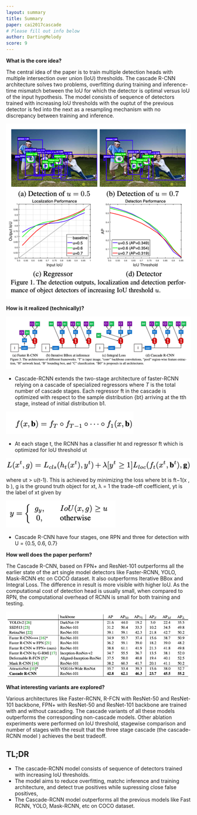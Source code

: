 ```yaml
---
layout: summary
title: Summary
paper: cai2017cascade
# Please fill out info below
author: DartingMelody
score: 9
---
```


**What is the core idea?**

The central idea of the paper is to train multiple detection heads with multiple intersection over union (IoU) thresholds. The cascade R-CNN architecture solves two problems, overfitting during training and inference-time mismatch between the IoU for which the detector is optimal versus IoU of the input hypothesis. The model consists of sequence of detectors trained with increasing IoU thresholds with the ouptut of the previous detector is fed into the next as a resampling mechanism with no discrepancy between training and inference.

![Problem example](./cai2017cascade_1a.png)

**How is it realized (technically)?**

![Architecture](./cai2017cascade_1b.png)

* Cascade-RCNN extends the two-stage architecture of faster-RCNN relying on a cascade of specialized regressors where _T_ is the total number of cascade stages. Each regressor ft in the cascade is optimized with respect to the sample distribution {bt} arriving at the tth stage, instead of initial distribution b1. 

![Regressor equation](./cai2017cascade_1c.png)

* At each stage t, the RCNN has a classifier ht and regressor ft which is optimized for IoU threshold ut

![Detector loss equation](./cai2017cascade_1d.png)

where ut > u(t-1). This is achieved by minimizing the loss where bt is  ft−1(x , b ), g is the ground truth object for xt, λ = 1 the trade-off coefficient,  yt is the label of xt given by

![Output equation](./cai2017cascade_1e.png)

* Cascade R-CNN have four stages, one RPN and three for detection with U = {0.5, 0.6, 0.7}

**How well does the paper perform?**

The Cascade R-CNN, based on FPN+ and ResNet-101 outperforms all the earlier state of the art single model detectors like Faster-RCNN, YOLO, Mask-RCNN etc on COCO dataset. It also outperforms Iterative BBox and Integral Loss. The difference in result is more visible with higher IoU. As the computational cost of detection head is usually small, when compared to RPN, the computational overhead of RCNN is small for both training and testing. 

![Results](./cai2017cascade_1f.png)

**What interesting variants are explored?**

Various architectures like Faster-RCNN, R-FCN with ResNet-50 and ResNet-101 backbone, FPN+ with ResNet-50 and ResNet-101 backbone are trained with and without cascading. The cascade variants of all these models outperforms the corresponding non-cascade models. Other ablation experiments were performed on IoU threshold, stagewise comparison and number of stages with the result that the three stage cascade (the cascade-RCNN model ) achieves the best tradeoff. 


## TL;DR
* The cascade-RCNN model consists of sequence of detectors trained with increasing IoU thresholds. 
* The model aims to reduce overfitting, matchc inference and training architecture, and detect true positives while supressing close false positives,
* The Cascade-RCNN model outperforms all the previous models like Fast RCNN, YOLO, Mask-RCNN, etc on COCO dataset. 
